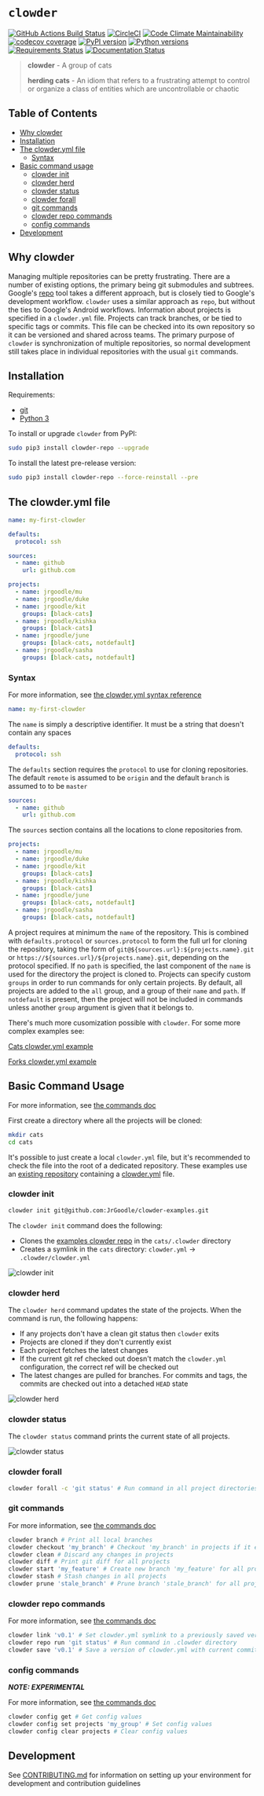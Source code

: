 # `clowder`

[![GitHub Actions Build Status](https://img.shields.io/endpoint.svg?url=https%3A%2F%2Factions-badge.atrox.dev%2FJrGoodle%2Fclowder%2Fbadge&style=flat)](https://actions-badge.atrox.dev/JrGoodle/clowder/goto)
[![CircleCI](https://circleci.com/gh/JrGoodle/clowder.svg?style=shield)](https://circleci.com/gh/JrGoodle/clowder)
[![Code Climate Maintainability](https://api.codeclimate.com/v1/badges/56c92799de08f9ef9258/maintainability)](https://codeclimate.com/github/JrGoodle/clowder/maintainability)
[![codecov coverage](https://codecov.io/gh/JrGoodle/clowder/branch/master/graph/badge.svg)](https://codecov.io/gh/JrGoodle/clowder)
[![PyPI version](https://badge.fury.io/py/clowder-repo.svg)](https://badge.fury.io/py/clowder-repo)
[![Python versions](https://img.shields.io/pypi/pyversions/clowder-repo.svg)](https://pypi.python.org/pypi/clowder-repo)
[![Requirements Status](https://requires.io/github/JrGoodle/clowder/requirements.svg?branch=master)](https://requires.io/github/JrGoodle/clowder/requirements/?branch=master)
[![Documentation Status](https://readthedocs.org/projects/clowder/badge/?version=latest)](http://clowder.readthedocs.io)

> **clowder** - A group of cats
>
> **herding cats** - An idiom that refers to a frustrating attempt to control or organize a class of entities which are uncontrollable or chaotic

## Table of Contents

* [Why clowder](#why-clowder)
* [Installation](#installation)
* [The clowder.yml file](#the-clowderyml-file)
  * [Syntax](#syntax)
* [Basic command usage](#basic-command-usage)
  * [clowder init](#clowder-init)
  * [clowder herd](#clowder-herd)
  * [clowder status](#clowder-status)
  * [clowder forall](#clowder-forall)
  * [git commands](#git-commands)
  * [clowder repo commands](#clowder-repo-commands)
  * [config commands](#config-commands)
* [Development](#development)

## Why clowder

Managing multiple repositories can be pretty frustrating. There are a number of existing options, the primary being git submodules and subtrees. Google's [repo](https://code.google.com/p/git-repo) tool takes a different approach, but is closely tied to Google's development workflow. `clowder` uses a similar approach as `repo`, but without the ties to Google's Android workflows. Information about projects is specified in a `clowder.yml` file. Projects can track branches, or be tied to specific tags or commits. This file can be checked into its own repository so it can be versioned and shared across teams. The primary purpose of `clowder` is synchronization of multiple repositories, so normal development still takes place in individual repositories with the usual `git` commands.

## Installation

Requirements:

* [git](https://git-scm.com)
* [Python 3](https://www.python.org/downloads/)

To install or upgrade `clowder` from PyPI:

```bash
sudo pip3 install clowder-repo --upgrade
```

To install the latest pre-release version:

```bash
sudo pip3 install clowder-repo --force-reinstall --pre
```

## The clowder.yml file

```yaml
name: my-first-clowder

defaults:
  protocol: ssh

sources:
  - name: github
    url: github.com

projects:
  - name: jrgoodle/mu
  - name: jrgoodle/duke
  - name: jrgoodle/kit
    groups: [black-cats]
  - name: jrgoodle/kishka
    groups: [black-cats]
  - name: jrgoodle/june
    groups: [black-cats, notdefault]
  - name: jrgoodle/sasha
    groups: [black-cats, notdefault]
```

### Syntax

For more information, see [the clowder.yml syntax reference](docs/clowder-yml-syntax-reference.md)

```yaml
name: my-first-clowder
```

The `name` is simply a descriptive identifier. It must be a string that doesn't contain any spaces

```yaml
defaults:
  protocol: ssh
```

The `defaults` section requires the `protocol` to use for cloning repositories. The default `remote` is assumed to be `origin` and the default `branch` is assumed to to be `master`

```yaml
sources:
  - name: github
    url: github.com
```

The `sources` section contains all the locations to clone repositories from.

```yaml
projects:
  - name: jrgoodle/mu
  - name: jrgoodle/duke
  - name: jrgoodle/kit
    groups: [black-cats]
  - name: jrgoodle/kishka
    groups: [black-cats]
  - name: jrgoodle/june
    groups: [black-cats, notdefault]
  - name: jrgoodle/sasha
    groups: [black-cats, notdefault]
```

A project requires at minimum the `name` of the repository. This is combined with `defaults.protocol` or `sources.protocol` to form the full url for cloning the repository, taking the form of  `git@${sources.url}:${projects.name}.git` or `https://${sources.url}/${projects.name}.git`, depending on the protocol specified. If no `path` is specified, the last component of the `name` is used for the directory the project is cloned to. Projects can specify custom `groups` in order to run commands for only certain projects. By default, all projects are added to the `all` group, and a group of their `name` and `path`. If `notdefault` is present, then the project will not be included in commands unless another `group` argument is given that it belongs to.

There's much more cusomization possible with `clowder`. For some more complex examples see:

[Cats clowder.yml example](docs/clowder-yml-cats.md)

[Forks clowder.yml example](docs/clowder-yml-forks.md)

## Basic Command Usage

For more information, see [the commands doc](docs/commands.md)

First create a directory where all the projects will be cloned:

```bash
mkdir cats
cd cats
```

It's possible to just create a local `clowder.yml` file, but it's recommended to check the file into the root of a dedicated repository. These examples use an [existing repository](https://github.com/JrGoodle/clowder-examples) containing a [clowder.yml](https://github.com/JrGoodle/clowder-examples/blob/master/clowder.yml) file.

### clowder init

```bash
clowder init git@github.com:JrGoodle/clowder-examples.git
```

The `clowder init` command does the following:

* Clones the [examples clowder repo](https://github.com/JrGoodle/clowder-examples) in the `cats/.clowder` directory
* Creates a symlink in the `cats` directory: `clowder.yml` -> `.clowder/clowder.yml`

![clowder init](docs/examples/clowder-init.gif)

### clowder herd

The `clowder herd` command updates the state of the projects. When the command is run, the following happens:

* If any projects don't have a clean git status then `clowder` exits
* Projects are cloned if they don't currently exist
* Each project fetches the latest changes
* If the current git ref checked out doesn't match the `clowder.yml` configuration, the correct ref will be checked out
* The latest changes are pulled for branches. For commits and tags, the commits are checked out into a detached `HEAD` state

![clowder herd](docs/examples/clowder-herd.gif)

### clowder status

The `clowder status` command prints the current state of all projects.

![clowder status](docs/examples/clowder-status.gif)

### clowder forall

```bash
clowder forall -c 'git status' # Run command in all project directories
```

### git commands

For more information, see [the commands doc](docs/commands.md#git-commands)

```bash
clowder branch # Print all local branches
clowder checkout 'my_branch' # Checkout 'my_branch' in projects if it exists
clowder clean # Discard any changes in projects
clowder diff # Print git diff for all projects
clowder start 'my_feature' # Create new branch 'my_feature' for all projects
clowder stash # Stash changes in all projects
clowder prune 'stale_branch' # Prune branch 'stale_branch' for all projects
```

### clowder repo commands

For more information, see [the commands doc](docs/commands.md#clowder-repo-commands)

```bash
clowder link 'v0.1' # Set clowder.yml symlink to a previously saved version
clowder repo run 'git status' # Run command in .clowder directory
clowder save 'v0.1' # Save a version of clowder.yml with current commit sha's
```

### config commands

**_NOTE: EXPERIMENTAL_**

For more information, see [the commands doc](docs/commands.md#clowder-config)

```bash
clowder config get # Get config values
clowder config set projects 'my_group' # Set config values
clowder config clear projects # Clear config values
```

## Development

See [CONTRIBUTING.md](CONTRIBUTING.md) for information on setting up your environment for development and contribution guidelines
